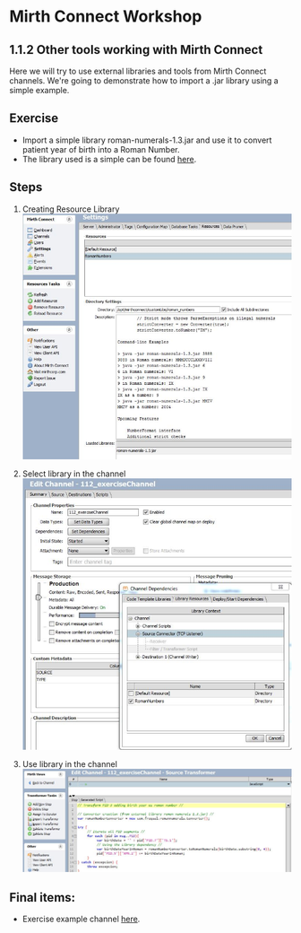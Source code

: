 # Mirth Connect Workshop

## 1.1.2 Other tools working with Mirth Connect

Here we will try to use external libraries and tools from Mirth Connect channels. We're going to demonstrate how to import a .jar library using a simple example.

## Exercise
  * Import a simple library roman-numerals-1.3.jar and use it to convert patient year of birth into a Roman Number.
  * The library used is a simple can be found [here](http://frequal.com/RomanNumerals/index.html).

## Steps
  1. Creating Resource Library
  ![Creating Resource Library](https://github.com/heisenbergDev/MirthConnectWorkshop/blob/master/Exercises/Chapter1/1.1.2_OtherToolsFromMC/1.LibraryResources.JPG)

  2. Select library in the channel
  ![Select library in the channel](https://github.com/heisenbergDev/MirthConnectWorkshop/blob/master/Exercises/Chapter1/1.1.2_OtherToolsFromMC/2.SelectChannel.JPG)

  3. Use library in the channel ![Use library in the channel](https://github.com/heisenbergDev/MirthConnectWorkshop/blob/master/Exercises/Chapter1/1.1.2_OtherToolsFromMC/3.useLibraryResource.JPG)

## Final items:
  * Exercise example channel [here](https://github.com/heisenbergDev/MirthConnectWorkshop/blob/master/Exercises/Chapter1/1.1.2_OtherToolsFromMC/112_exerciseChannel.xml).
